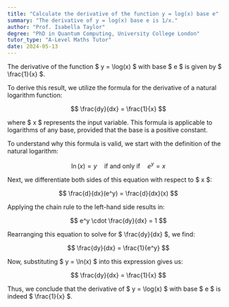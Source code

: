 ```yaml
---
title: "Calculate the derivative of the function y = log(x) base e"
summary: "The derivative of y = log(x) base e is 1/x."
author: "Prof. Isabella Taylor"
degree: "PhD in Quantum Computing, University College London"
tutor_type: "A-Level Maths Tutor"
date: 2024-05-13
---
```


The derivative of the function $ y = \log(x) $ with base $ e $ is given by $ \frac{1}{x} $.

To derive this result, we utilize the formula for the derivative of a natural logarithm function:

$$
\frac{dy}{dx} = \frac{1}{x}
$$

where $ x $ represents the input variable. This formula is applicable to logarithms of any base, provided that the base is a positive constant.

To understand why this formula is valid, we start with the definition of the natural logarithm:

$$
\ln(x) = y \quad \text{if and only if} \quad e^y = x
$$

Next, we differentiate both sides of this equation with respect to $ x $:

$$
\frac{d}{dx}(e^y) = \frac{d}{dx}(x)
$$

Applying the chain rule to the left-hand side results in:

$$
e^y \cdot \frac{dy}{dx} = 1
$$

Rearranging this equation to solve for $ \frac{dy}{dx} $, we find:

$$
\frac{dy}{dx} = \frac{1}{e^y}
$$

Now, substituting $ y = \ln(x) $ into this expression gives us:

$$
\frac{dy}{dx} = \frac{1}{x}
$$

Thus, we conclude that the derivative of $ y = \log(x) $ with base $ e $ is indeed $ \frac{1}{x} $.
    